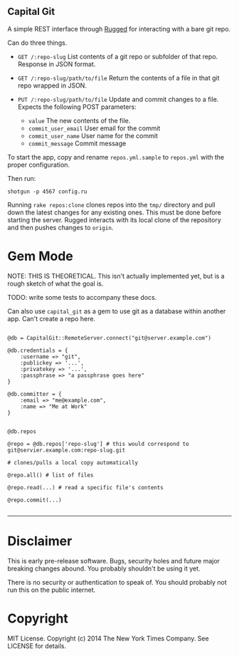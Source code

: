 Capital Git
-----------

A simple REST interface through [Rugged](https://github.com/libgit2/rugged) for interacting with a bare git repo.

Can do three things.

- `GET /:repo-slug`
    List contents of a git repo or subfolder of that repo. Response in JSON format.

- `GET /:repo-slug/path/to/file`
    Return the contents of a file in that git repo wrapped in JSON.

- `PUT /:repo-slug/path/to/file`
    Update and commit changes to a file. Expects the following POST parameters:
    
    - `value` The new contents of the file.
    - `commit_user_email` User email for the commit
    - `commit_user_name` User name for the commit
    - `commit_message` Commit message

To start the app, copy and rename `repos.yml.sample` to `repos.yml` with the proper configuration.

Then run:

`shotgun -p 4567 config.ru`


Running `rake repos:clone` clones repos into the `tmp/` directory and pull down the latest changes for any existing ones. This must be done before starting the server. Rugged interacts with its local clone of the repository and then pushes changes to `origin`.


Gem Mode
========

NOTE: THIS IS THEORETICAL. This isn't actually implemented yet, but is a rough sketch of what the goal is.

TODO: write some tests to accompany these docs.

Can also use `capital_git` as a gem to use git as a database within another app. Can't create a repo here.

```

@db = CapitalGit::RemoteServer.connect("git@server.example.com")

@db.credentials = {
    :username => "git",
    :publickey => '...',
    :privatekey => '...',
    :passphrase => "a passphrase goes here"
}

@db.committer = {
    :email => "me@example.com",
    :name => "Me at Work"
}


@db.repos

@repo = @db.repos['repo-slug'] # this would correspond to git@servier.example.com:repo-slug.git

# clones/pulls a local copy automatically

@repo.all() # list of files

@repo.read(...) # read a specific file's contents

@repo.commit(...)


```



----

Disclaimer
==========

This is early pre-release software. Bugs, security holes and future major breaking changes abound. You probably shouldn't be using it yet.

There is no security or authentication to speak of. You should probably not run this on the public internet.


Copyright
=========
MIT License.
Copyright (c) 2014 The New York Times Company.
See LICENSE for details.